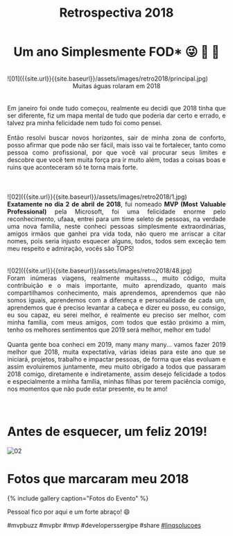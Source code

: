 ﻿---
title: "Retrospectiva 2018"
comments: true
excerpt_separator: "Ler mais"
categories:
  - Evento
gallery:
  - url: /assets/images/retro2018/1.jpg
    image_path: /assets/images/retro2018/1.jpg
    alt: "Retrospectiva 2018"
  - url: /assets/images/retro2018/2.jpg
    image_path: /assets/images/retro2018/2.jpg
    alt: "Retrospectiva 2018"
  - url: /assets/images/retro2018/3.jpg
    image_path: /assets/images/retro2018/3.jpg
    alt: "Retrospectiva 2018"
  - url: /assets/images/retro2018/4.jpg
    image_path: /assets/images/retro2018/4.jpg
    alt: "Retrospectiva 2018"
  - url: /assets/images/retro2018/princesa1.jpg
    image_path: /assets/images/retro2018/princesa1.jpg
    alt: "Retrospectiva 2018"
  - url: /assets/images/retro2018/princesa2.jpg
    image_path: /assets/images/retro2018/princesa2.jpg
    alt: "Retrospectiva 2018"
  - url: /assets/images/retro2018/compras1.jpg
    image_path: /assets/images/retro2018/compras1.jpg
    alt: "Retrospectiva 2018"
  - url: /assets/images/retro2018/casa1.jpg
    image_path: /assets/images/retro2018/casa1.jpg
    alt: "Retrospectiva 2018"
  - url: /assets/images/retro2018/5.jpg
    image_path: /assets/images/retro2018/5.jpg
    alt: "Retrospectiva 2018"
  - url: /assets/images/retro2018/6.jpg
    image_path: /assets/images/retro2018/6.jpg
    alt: "Retrospectiva 2018"
  - url: /assets/images/retro2018/efcore01.jpg
    image_path: /assets/images/retro2018/efcore01.jpg
    alt: "Retrospectiva 2018"
  - url: /assets/images/retro2018/core01.jpg
    image_path: /assets/images/retro2018/core01.jpg
    alt: "Retrospectiva 2018"
  - url: /assets/images/retro2018/summit01.jpg
    image_path: /assets/images/retro2018/summit01.jpg
    alt: "Retrospectiva 2018"
  - url: /assets/images/retro2018/7.jpg
    image_path: /assets/images/retro2018/7.jpg
    alt: "Retrospectiva 2018"
  - url: /assets/images/retro2018/8.jpg
    image_path: /assets/images/retro2018/8.jpg
    alt: "Retrospectiva 2018"
  - url: /assets/images/retro2018/9.jpg
    image_path: /assets/images/retro2018/9.jpg
    alt: "Retrospectiva 2018"
  - url: /assets/images/retro2018/10.jpg
    image_path: /assets/images/retro2018/10.jpg
    alt: "Retrospectiva 2018"
  - url: /assets/images/retro2018/11.jpg
    image_path: /assets/images/retro2018/11.jpg
    alt: "Retrospectiva 2018"
  - url: /assets/images/retro2018/16.jpg
    image_path: /assets/images/retro2018/16.jpg
    alt: "Retrospectiva 2018"
  - url: /assets/images/retro2018/17.jpg
    image_path: /assets/images/retro2018/17.jpg
    alt: "Retrospectiva 2018"
  - url: /assets/images/retro2018/18.jpg
    image_path: /assets/images/retro2018/18.jpg
    alt: "Retrospectiva 2018"
  - url: /assets/images/retro2018/19.jpg
    image_path: /assets/images/retro2018/19.jpg
    alt: "Retrospectiva 2018"
  - url: /assets/images/retro2018/20.jpg
    image_path: /assets/images/retro2018/20.jpg
    alt: "Retrospectiva 2018"
  - url: /assets/images/retro2018/21.jpg
    image_path: /assets/images/retro2018/21.jpg
    alt: "Retrospectiva 2018"
  - url: /assets/images/retro2018/22.jpg
    image_path: /assets/images/retro2018/22.jpg
    alt: "Retrospectiva 2018"
  - url: /assets/images/retro2018/23.jpg
    image_path: /assets/images/retro2018/23.jpg
    alt: "Retrospectiva 2018"
  - url: /assets/images/retro2018/24.jpg
    image_path: /assets/images/retro2018/24.jpg
    alt: "Retrospectiva 2018"
  - url: /assets/images/retro2018/25.jpg
    image_path: /assets/images/retro2018/25.jpg
    alt: "Retrospectiva 2018"
  - url: /assets/images/retro2018/26.jpg
    image_path: /assets/images/retro2018/26.jpg
    alt: "Retrospectiva 2018"
  - url: /assets/images/retro2018/27.jpg
    image_path: /assets/images/retro2018/27.jpg
    alt: "Retrospectiva 2018"
  - url: /assets/images/retro2018/28.jpg
    image_path: /assets/images/retro2018/28.jpg
    alt: "Retrospectiva 2018"
  - url: /assets/images/retro2018/29.jpg
    image_path: /assets/images/retro2018/29.jpg
    alt: "Retrospectiva 2018"
  - url: /assets/images/retro2018/30.jpg
    image_path: /assets/images/retro2018/30.jpg
    alt: "Retrospectiva 2018"
  - url: /assets/images/retro2018/31.jpg
    image_path: /assets/images/retro2018/31.jpg
    alt: "Retrospectiva 2018"
  - url: /assets/images/retro2018/32.jpg
    image_path: /assets/images/retro2018/32.jpg
    alt: "Retrospectiva 2018"
  - url: /assets/images/retro2018/35.jpg
    image_path: /assets/images/retro2018/35.jpg
    alt: "Retrospectiva 2018"
  - url: /assets/images/retro2018/36.jpg
    image_path: /assets/images/retro2018/36.jpg
    alt: "Retrospectiva 2018"
  - url: /assets/images/retro2018/37.jpg
    image_path: /assets/images/retro2018/37.jpg
    alt: "Retrospectiva 2018"
  - url: /assets/images/retro2018/38.jpg
    image_path: /assets/images/retro2018/38.jpg
    alt: "Retrospectiva 2018"
  - url: /assets/images/retro2018/39.jpg
    image_path: /assets/images/retro2018/39.jpg
    alt: "Retrospectiva 2018"
  - url: /assets/images/retro2018/40.jpg
    image_path: /assets/images/retro2018/40.jpg
    alt: "Retrospectiva 2018"
  - url: /assets/images/retro2018/41.jpg
    image_path: /assets/images/retro2018/41.jpg
    alt: "Retrospectiva 2018"
  - url: /assets/images/retro2018/42.jpg
    image_path: /assets/images/retro2018/42.jpg
    alt: "Retrospectiva 2018"
  - url: /assets/images/retro2018/43.jpg
    image_path: /assets/images/retro2018/43.jpg
    alt: "Retrospectiva 2018"
  - url: /assets/images/retro2018/44.jpg
    image_path: /assets/images/retro2018/44.jpg
    alt: "Retrospectiva 2018"
  - url: /assets/images/retro2018/45.jpg
    image_path: /assets/images/retro2018/45.jpg
    alt: "Retrospectiva 2018"
  - url: /assets/images/retro2018/46.jpg
    image_path: /assets/images/retro2018/46.jpg
    alt: "Retrospectiva 2018"
  - url: /assets/images/retro2018/47.jpg
    image_path: /assets/images/retro2018/47.jpg
    alt: "Retrospectiva 2018"
  - url: /assets/images/retro2018/48.jpg
    image_path: /assets/images/retro2018/48.jpg
    alt: "Retrospectiva 2018"
  - url: /assets/images/retro2018/49.jpg
    image_path: /assets/images/retro2018/49.jpg
    alt: "Retrospectiva 2018"
  - url: /assets/images/retro2018/50.jpg
    image_path: /assets/images/retro2018/50.jpg
    alt: "Retrospectiva 2018"
  - url: /assets/images/retro2018/51.jpg
    image_path: /assets/images/retro2018/51.jpg
    alt: "Retrospectiva 2018"
---

<center><h1>Um ano Simplesmente FOD* 😜 🤘  👊 </h1></center> <br>
![01]({{site.url}}{{site.baseurl}}/assets/images/retro2018/principal.jpg)
<div style="text-align: justify;">
<center>Muitas águas rolaram em 2018</center>
<br><br> 
Em janeiro foi onde tudo começou, realmente eu decidi que 2018 tinha que ser diferente, fiz um mapa mental de tudo que poderia dar certo e errado, e talvez pra minha felicidade nem tudo foi como pensei.
<br><br>
 Então resolvi buscar novos horizontes, sair de minha zona de conforto, posso afirmar que pode não ser fácil, mais isso vai te fortalecer, tanto como pessoa como profissional, por que você vai procurar seus limites e descobre que você tem muita força pra ir muito além, todas a coisas boas e ruins que aconteceram só te torna mais forte.
<br><br>
</div>
<br><br>
![02]({{site.url}}{{site.baseurl}}/assets/images/retro2018/1.jpg)
<div style="text-align: justify;">
  <strong>Exatamente no dia 2 de abril de 2018</strong>, fui nomeado <strong>MVP (Most Valuable Professional)</strong> pela Microsoft, foi uma felicidade enorme pelo reconhecimento, ufaaa, entrei para um time seleto de pessoas, na verdade uma nova família, neste conheci pessoas simplesmente extraordinárias, amigos irmãos que ganhei pra vida toda, não quero me arriscar a citar nomes, pois seria injusto esquecer alguns, todos, todos sem exceção tem meu respeito e admiração, vocês são TOPS!
</div>
<br><br>
![02]({{site.url}}{{site.baseurl}}/assets/images/retro2018/48.jpg)
<div style="text-align: justify;">
  Foram inúmeras viagens, realmente muitasss..., muito código, muita contribuição e o mais importante, muito aprendizado, quanto mais compartilhamos conhecimento, mais aprendemos, aprendemos que não somos iguais, aprendemos com a diferença  e personalidade de cada um, aprendemos que é preciso levantar a cabeça e dizer eu posso, eu consigo, eu sou capaz, eu serei melhor, é realmente eu preciso ser melhor, com minha família, com meus amigos, com todos que estão próximo a mim, tenho os melhores sentimentos que 2019 será melhor, melhor em tudo!<br><br>
  Quanta gente boa conheci em 2019, many many many... vamos fazer 2019 melhor que 2018, muita expectativa, várias ideias para este ano que se iniciará, projetos, trabalho e impactar pessoas, de forma que elas evoluam e assim evoluiremos juntamente, meu muito obrigado a todos que passaram 2018 comigo, diretamente e indiretamente, assim desejo felicidade a todos e especialmente a minha família, minhas filhas por terem paciência comigo, nos momentos que não pude estar presente, eu te amo!
</div>
<br><br>

# Antes de esquecer, um feliz 2019!
![02]({{site.url}}{{site.baseurl}}/assets/images/retro2018/feliz2019.jpg) 

# Fotos que marcaram meu 2018
{% include gallery caption="Fotos do Evento" %}


<div class="notice--success">
Pessoal fico por aqui e um forte abraço! 😄
</div>

 #mvpbuzz #mvpbr #mvp #developerssergipe #share <a href="https://linqsolucoes.com.br" alt="">#linqsolucoes</a><br><br>
